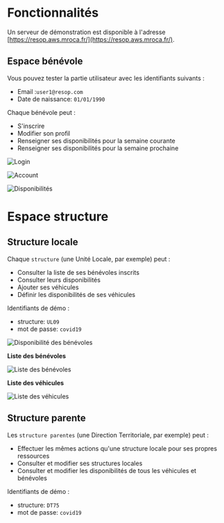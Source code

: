 # Fonctionnalités

Un serveur de démonstration est disponible à l'adresse [https://resop.aws.mroca.fr/](https://resop.aws.mroca.fr/).

## Espace bénévole

Vous pouvez tester la partie utilisateur avec les identifiants suivants :

* Email :`user1@resop.com`
* Date de naissance: `01/01/1990`

Chaque bénévole peut :

- S'inscrire
- Modifier son profil
- Renseigner ses disponibilités pour la semaine courante
- Renseigner ses disponibilités pour la semaine prochaine

![Login](https://raw.githubusercontent.com/crf-devs/resop/master/doc/img/login.png)

![Account](https://raw.githubusercontent.com/crf-devs/resop/master/doc/img/edit-account.png)

![Disponibilités](https://raw.githubusercontent.com/crf-devs/resop/master/doc/img/define-availability.png)


# Espace structure

## Structure locale

Chaque `structure` (une Unité Locale, par exemple) peut :

- Consulter la liste de ses bénévoles inscrits
- Consulter leurs disponibilités
- Ajouter ses véhicules
- Définir les disponibilités de ses véhicules

Identifiants de démo :

* structure: `UL09`
* mot de passe: `covid19`

![Disponibilité des bénévoles](https://raw.githubusercontent.com/crf-devs/resop/master/doc/img/planning.png)

**Liste des bénévoles**

![Liste des bénévoles](https://raw.githubusercontent.com/crf-devs/resop/master/doc/img/users-list.png)

**Liste des véhicules**

![Liste des véhicules](https://raw.githubusercontent.com/crf-devs/resop/master/doc/img/assets-list.png)


## Structure parente

Les `structure parentes` (une Direction Territoriale, par exemple) peut :

- Effectuer les mêmes actions qu'une structure locale pour ses propres ressources
- Consulter et modifier ses structures locales
- Consulter et modifier les disponibilités de tous les véhicules et bénévoles

Identifiants de démo :

* structure: `DT75`
* mot de passe: `covid19`
